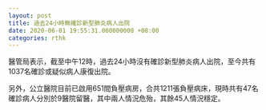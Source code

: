 ```yaml
---
layout: post
title: 過去24小時無確診新型肺炎病人出院
date: 2020-06-01 19:55:31.000000000 +08:00
categories: rthk
---
```


醫管局表示，截至中午12時，過去24小時沒有確診新型肺炎病人出院，至今共有1037名確診或疑似病人康復出院。

另外，公立醫院目前已啟用651間負壓病房，合共1211張負壓病床，現時共有47名確診病人分別於9醫院留醫，其中兩人情況危殆，其餘45人情況穩定。
